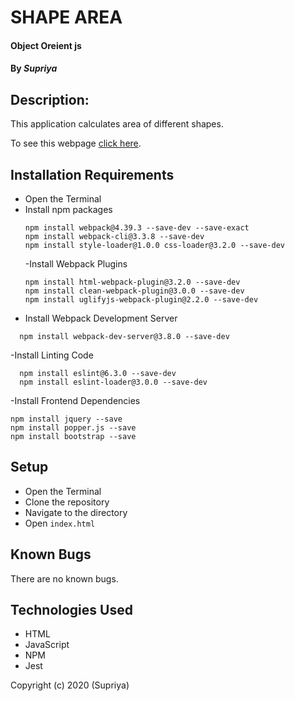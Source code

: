 # **SHAPE AREA**

#### Object Oreient js

#### By _**Supriya**_

## Description:

This application calculates area of different shapes.

To see this webpage [click here](https://priyaraj7.github.io/shape-area/dist/).

## Installation Requirements

- Open the Terminal
- Install npm packages
  ```
  npm install webpack@4.39.3 --save-dev --save-exact
  npm install webpack-cli@3.3.8 --save-dev
  npm install style-loader@1.0.0 css-loader@3.2.0 --save-dev
  ```
  -Install Webpack Plugins
  ```
  npm install html-webpack-plugin@3.2.0 --save-dev
  npm install clean-webpack-plugin@3.0.0 --save-dev
  npm install uglifyjs-webpack-plugin@2.2.0 --save-dev
  ```
- Install Webpack Development Server

```
  npm install webpack-dev-server@3.8.0 --save-dev
```

-Install Linting Code

```
  npm install eslint@6.3.0 --save-dev
  npm install eslint-loader@3.0.0 --save-dev
```

-Install Frontend Dependencies

```
npm install jquery --save
npm install popper.js --save
npm install bootstrap --save
```

## Setup

- Open the Terminal
- Clone the repository
- Navigate to the directory
- Open `index.html`

## Known Bugs

There are no known bugs.

## Technologies Used

- HTML
- JavaScript
- NPM
- Jest

Copyright (c) 2020 (Supriya)
